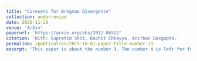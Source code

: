 ```yaml
---
title: "Coresets for Bregman Divergence"
collection: underreview
date: 2020-11-20
venue: 'ArXiv'
paperurl: 'https://arxiv.org/abs/2012.06522'
citation: 'With: Supratim Shit, Rachit Chhayya, Anirban Dasgupta.'
permalink: /publication/2015-10-01-paper-title-number-13
excerpt: 'This paper is about the number 3. The number 4 is left for future work.'
---
```

